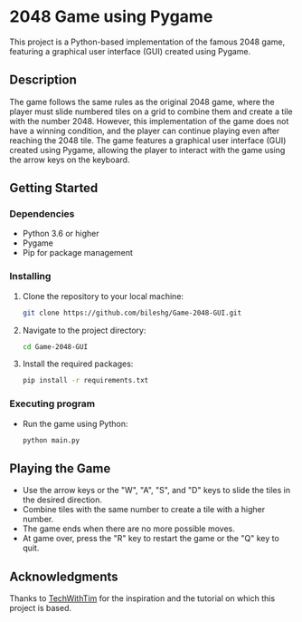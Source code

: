 # 2048 Game using Pygame

This project is a Python-based implementation of the famous 2048 game, featuring a graphical user interface (GUI) created using Pygame.

## Description

The game follows the same rules as the original 2048 game, where the player must slide numbered tiles on a grid to combine them and create a tile with the number 2048. However, this implementation of the game does not have a winning condition, and the player can continue playing even after reaching the 2048 tile. The game features a graphical user interface (GUI) created using Pygame, allowing the player to interact with the game using the arrow keys on the keyboard.

## Getting Started

### Dependencies

- Python 3.6 or higher
- Pygame
- Pip for package management

### Installing

1. Clone the repository to your local machine:
   ```bash
   git clone https://github.com/bileshg/Game-2048-GUI.git
   ```
2. Navigate to the project directory:
   ```bash
   cd Game-2048-GUI
   ```
3. Install the required packages:
   ```bash
   pip install -r requirements.txt
   ```

### Executing program

- Run the game using Python:
  ```bash
  python main.py
  ```
  
## Playing the Game

- Use the arrow keys or the "W", "A", "S", and "D" keys to slide the tiles in the desired direction.
- Combine tiles with the same number to create a tile with a higher number.
- The game ends when there are no more possible moves.
- At game over, press the "R" key to restart the game or the "Q" key to quit.

## Acknowledgments

Thanks to [TechWithTim](https://www.youtube.com/@TechWithTim) for the inspiration and the tutorial on which this project is based.